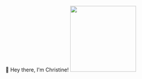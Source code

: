 👋 Hey there, I'm Christine!
<img height="180em" src="https://github-readme-stats.vercel.app/api?username=cparsons9712&show_icons=true&hide_border=true&&count_private=true&include_all_commits=true" />
<!---
cparsons9712/cparsons9712 is a ✨ special ✨ repository because its `README.md` (this file) appears on your GitHub profile.
You can click the Preview link to take a look at your changes.
--->
